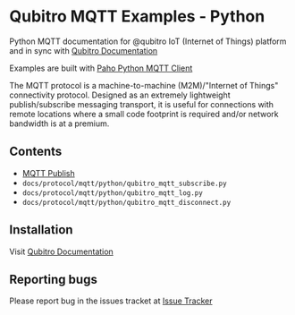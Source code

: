 Qubitro MQTT Examples - Python
================================

Python MQTT documentation for @qubitro IoT (Internet of Things) platform and in sync with [Qubitro Documentation](docs.qubitro.com)

Examples are built with [Paho Python MQTT Client](https://github.com/eclipse/paho.mqtt.python)

The MQTT protocol is a machine-to-machine (M2M)/"Internet of Things" connectivity protocol. Designed as an extremely lightweight publish/subscribe messaging transport, it is useful for connections with remote locations where a small code footprint is required and/or network bandwidth is at a premium.

Contents
--------

* [MQTT Publish](docs/protocol/mqtt/python/qubitro_mqtt_publish.py)
* `docs/protocol/mqtt/python/qubitro_mqtt_subscribe.py`
* `docs/protocol/mqtt/python/qubitro_mqtt_log.py`
* `docs/protocol/mqtt/python/qubitro_mqtt_disconnect.py`

Installation
------------

Visit [Qubitro Documentation](https://docs.qubitro.com/client-guides/setup-device/python)

Reporting bugs
------------

Please report bug in the issues tracket at [Issue Tracker](https://github.com/qubitro/qubitro-docs/issues)